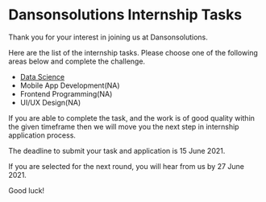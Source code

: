#  Dansonsolutions Internship Tasks

Thank you for your interest in joining us at Dansonsolutions.

Here are the list of the internship tasks. Please choose one of the following areas below and complete the challenge.

* [Data Science](http://www.google.com)
* Mobile App Development(NA)
* Frontend Programming(NA)
* UI/UX Design(NA)

If you are able to complete the task, and the work is of good quality within the given timeframe then we will move you the next step in internship application process.

The deadline to submit your task and application is 15 June 2021.

If you are selected for the next round, you will hear from us by 27 June 2021.

Good luck!
